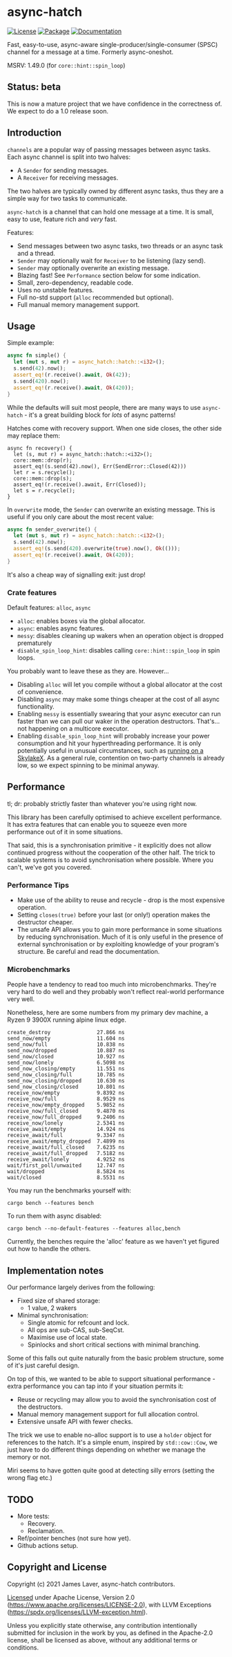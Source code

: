 # async-hatch

[![License](https://img.shields.io/crates/l/async-hatch.svg)](https://github.com/irrustible/async-hatch/blob/main/LICENSE)
[![Package](https://img.shields.io/crates/v/async-hatch.svg)](https://crates.io/crates/async-hatch)
[![Documentation](https://docs.rs/async-hatch/badge.svg)](https://docs.rs/async-hatch)

Fast, easy-to-use, async-aware single-producer/single-consumer (SPSC)
channel for a message at a time. Formerly async-oneshot.

MSRV: 1.49.0 (for `core::hint::spin_loop`)

## Status: beta

This is now a mature project that we have confidence in the
correctness of. We expect to do a 1.0 release soon.

## Introduction

`channels` are a popular way of passing messages between async
tasks. Each async channel is split into two halves:

* A `Sender` for sending messages.
* A `Receiver` for receiving messages.

The two halves are typically owned by different async tasks, thus they
are a simple way for two tasks to communicate.

`async-hatch` is a channel that can hold one message at a time. It is
small, easy to use, feature rich and *very* fast.

Features:

* Send messages between two async tasks, two threads or an async task and a thread.
* `Sender` may optionally wait for `Receiver` to be listening (lazy send).
* `Sender` may optionally overwrite an existing message.
* Blazing fast! See `Performance` section below for some indication.
* Small, zero-dependency, readable code.
* Uses no unstable features.
* Full no-std support (`alloc` recommended but optional).
* Full manual memory management support.

## Usage

Simple example:

```rust
async fn simple() {
  let (mut s, mut r) = async_hatch::hatch::<i32>();
  s.send(42).now();
  assert_eq!(r.receive().await, Ok(42));
  s.send(420).now();
  assert_eq!(r.receive().await, Ok(420));
}
```

While the defaults will suit most people, there are many ways to use
`async-hatch` - it's a great building block for *lots* of async
patterns!

Hatches come with recovery support. When one side closes, the other
side may replace them:

```
async fn recovery() {
  let (s, mut r) = async_hatch::hatch::<i32>();
  core::mem::drop(r);
  assert_eq!(s.send(42).now(), Err(SendError::Closed(42)))
  let r = s.recycle();
  core::mem::drop(s);
  assert_eq!(r.receive().await, Err(Closed));
  let s = r.recycle();
}
```

In `overwrite` mode, the `Sender` can overwrite an existing
message. This is useful if you only care about the most recent value:

```rust
async fn sender_overwrite() {
  let (mut s, mut r) = async_hatch::hatch::<i32>();
  s.send(42).now();
  assert_eq!(s.send(420).overwrite(true).now(), Ok(()));
  assert_eq!(r.receive().await, Ok(420));
}
```

It's also a cheap way of signalling exit: just drop!

### Crate features

Default features: `alloc`, `async`

* `alloc`: enables boxes via the global allocator.
* `async`: enables async features.
* `messy`: disables cleaning up wakers when an operation object is dropped prematurely
* `disable_spin_loop_hint`: disables calling `core::hint::spin_loop` in spin loops.

You probably want to leave these as they are. However...

* Disabling `alloc` will let you compile without a global allocator at the cost of convenience.
* Disabling `async` may make some things cheaper at the cost of all async functionality.
* Enabling `messy` is essentially swearing that your async executor can run faster than we can pull
  our waker in the operation destructors. That's... not happening on a multicore executor.
* Enabling `disable_spin_loop_hint` will probably increase your power
  consumption and hit your hyperthreading performance. It is only
  potentially useful in unusual circumstances, such as [running on a
  SkylakeX](https://community.intel.com/t5/Intel-ISA-Extensions/Pause-instruction-cost-and-proper-use-in-spin-loops/m-p/1137387). As
  a general rule, contention on two-party channels is already low, so
  we expect spinning to be minimal anyway.
  
## Performance

tl; dr: probably strictly faster than whatever you're using right now.

This library has been carefully optimised to achieve excellent performance. It has extra features
that can enable you to squeeze even more performance out of it in some situations.

That said, this is a synchronisation primitive - it explicitly does
not allow continued progress without the cooperation of the other
half. The trick to scalable systems is to avoid synchronisation where
possible. Where you can't, we've got you covered.

### Performance Tips

* Make use of the ability to reuse and recycle - drop is the most expensive operation.
* Setting `closes(true)` before your last (or only!) operation makes the destructor cheaper.
* The unsafe API allows you to gain more performance in some situations by reducing
  synchronisation. Much of it is only useful in the presence of external synchronisation or by
  exploiting knowledge of your program's structure. Be careful and read the documentation.

### Microbenchmarks

People have a tendency to read too much into microbenchmarks. They're
very hard to do well and they probably won't reflect real-world
performance very well.

Nonetheless, here are some numbers from my primary dev machine, a
Ryzen 9 3900X running alpine linux edge.

```
create_destroy               27.866 ns
send_now/empty               11.604 ns
send_now/full                10.838 ns
send_now/dropped             10.887 ns
send_now/closed              10.927 ns
send_now/lonely              6.5098 ns
send_now_closing/empty       11.551 ns
send_now_closing/full        10.785 ns
send_now_closing/dropped     10.630 ns
send_now_closing/closed      10.801 ns
receive_now/empty            9.8392 ns
receive_now/full             8.9529 ns
receive_now/empty_dropped    5.9852 ns
receive_now/full_closed      9.4870 ns
receive_now/full_dropped     9.2406 ns
receive_now/lonely           2.5341 ns
receive_await/empty          14.924 ns
receive_await/full           9.3347 ns
receive_await/empty_dropped  7.4899 ns
receive_await/full_closed    7.6235 ns
receive_await/full_dropped   7.5182 ns
receive_await/lonely         4.9252 ns
wait/first_poll/unwaited     12.747 ns
wait/dropped                 8.5824 ns
wait/closed                  8.5531 ns
```

You may run the benchmarks yourself with:

```shell
cargo bench --features bench
```

To run them with async disabled:

```shell
cargo bench --no-default-features --features alloc,bench
```

Currently, the benches require the 'alloc' feature as we haven't
yet figured out how to handle the others.

## Implementation notes

Our performance largely derives from the following:

* Fixed size of shared storage:
  * 1 value, 2 wakers
* Minimal synchronisation:
  * Single atomic for refcount and lock.
  * All ops are sub-CAS, sub-SeqCst.
  * Maximise use of local state.
  * Spinlocks and short critical sections with minimal branching.

Some of this falls out quite naturally from the basic problem
structure, some of it's just careful design.

On top of this, we wanted to be able to support situational
performance - extra performance you can tap into if your situation
permits it:

* Reuse or recycling may allow you to avoid the synchronisation cost
  of the destructors.
* Manual memory management support for full allocation control.
* Extensive unsafe API with fewer checks.

The trick we use to enable no-alloc support is to use a `holder` object for references to the
hatch. It's a simple enum, inspired by `std::cow::Cow`, we just have to do different things
depending on whether we manage the memory or not.



Miri seems to have gotten quite good at detecting silly errors (setting the wrong flag etc.)

## TODO

* More tests:
  * Recovery.
  * Reclamation.
* Ref/pointer benches (not sure how yet).
* Github actions setup.

## Copyright and License

Copyright (c) 2021 James Laver, async-hatch contributors.

[Licensed](LICENSE) under Apache License, Version 2.0 (https://www.apache.org/licenses/LICENSE-2.0),
with LLVM Exceptions (https://spdx.org/licenses/LLVM-exception.html).

Unless you explicitly state otherwise, any contribution intentionally submitted
for inclusion in the work by you, as defined in the Apache-2.0 license, shall be
licensed as above, without any additional terms or conditions.
